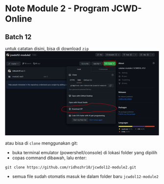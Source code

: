 # Note Module 2 - Program JCWD-Online
## Batch 12

untuk catatan disini, bisa di download `zip`
<img src="./screenshot1.png" />

atau bisa di `clone` menggunakan git:
- buka terminal emulator (powershell/console) di lokasi folder yang dipilih
- copas command dibawah, lalu enter:
```
git clone https://github.com/ridhozhr10/jcwdol12-module2.git
```
- semua file sudah otomatis masuk ke dalam folder baru `jcwdol12-module2`

